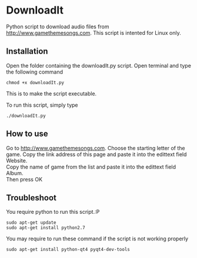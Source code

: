 # DownloadIt
Python script to download audio files from http://www.gamethemesongs.com. This script is intented for Linux only.  

## Installation
Open the folder containing the downloadIt.py script. Open terminal and type the following command  
```
chmod +x downloadIt.py
```
This is to make the script executable.  

To run this script, simply type
```
./downloadIt.py
```

## How to use
Go to http://www.gamethemesongs.com. Choose the starting letter of the game. Copy the link address of this page and paste it into the edittext field Website.  
Copy the name of game from the list and paste it into the edittext field Album.  
Then press OK

## Troubleshoot
You require python to run this script.:P
```
sudo apt-get update
sudo apt-get install python2.7
```  

You may require to run these command if the script is not working properly
```
sudo apt-get install python-qt4 pyqt4-dev-tools
```
